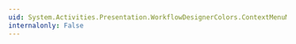 ```yaml
---
uid: System.Activities.Presentation.WorkflowDesignerColors.ContextMenuMouseOverBorderColor
internalonly: False
---
```

